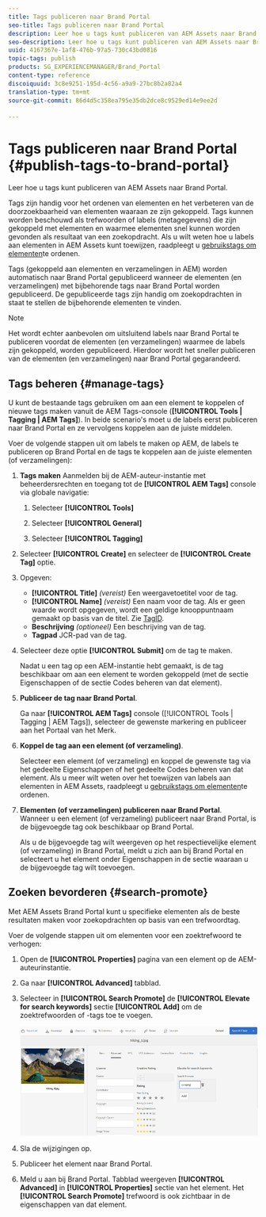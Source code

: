 ```yaml
---
title: Tags publiceren naar Brand Portal
seo-title: Tags publiceren naar Brand Portal
description: Leer hoe u tags kunt publiceren van AEM Assets naar Brand Portal.
seo-description: Leer hoe u tags kunt publiceren van AEM Assets naar Brand Portal.
uuid: 4167367e-1af8-476b-97a5-730c43bd0816
topic-tags: publish
products: SG_EXPERIENCEMANAGER/Brand_Portal
content-type: reference
discoiquuid: 3c8e9251-195d-4c56-a9a9-27bc8b2a82a4
translation-type: tm+mt
source-git-commit: 86d4d5c358ea795e35db2dce8c9529ed14e9ee2d

---
```



# Tags publiceren naar Brand Portal {#publish-tags-to-brand-portal}

Leer hoe u tags kunt publiceren van AEM Assets naar Brand Portal.

Tags zijn handig voor het ordenen van elementen en het verbeteren van de doorzoekbaarheid van elementen waaraan ze zijn gekoppeld. Tags kunnen worden beschouwd als trefwoorden of labels (metagegevens) die zijn gekoppeld met elementen en waarmee elementen snel kunnen worden gevonden als resultaat van een zoekopdracht. Als u wilt weten hoe u labels aan elementen in AEM Assets kunt toewijzen, raadpleegt u [gebruikstags om elementen](https://helpx.adobe.com/experience-manager/6-5/assets/using/organize-assets.html#Usetagstoorganizeassets)te ordenen.

Tags (gekoppeld aan elementen en verzamelingen in AEM) worden automatisch naar Brand Portal gepubliceerd wanneer de elementen (en verzamelingen) met bijbehorende tags naar Brand Portal worden gepubliceerd. De gepubliceerde tags zijn handig om zoekopdrachten in staat te stellen de bijbehorende elementen te vinden.

>[!NOTE]
>
>Het wordt echter aanbevolen om uitsluitend labels naar Brand Portal te publiceren voordat de elementen (en verzamelingen) waarmee de labels zijn gekoppeld, worden gepubliceerd. Hierdoor wordt het sneller publiceren van de elementen (en verzamelingen) naar Brand Portal gegarandeerd.

## Tags beheren {#manage-tags}

U kunt de bestaande tags gebruiken om aan een element te koppelen of nieuwe tags maken vanuit de AEM Tags-console (**[!UICONTROL Tools | Tagging | AEM Tags]**). In beide scenario&#39;s moet u de labels eerst publiceren naar Brand Portal en ze vervolgens koppelen aan de juiste middelen.

Voer de volgende stappen uit om labels te maken op AEM, de labels te publiceren op Brand Portal en de tags te koppelen aan de juiste elementen (of verzamelingen):

1. **Tags maken** Aanmelden bij de AEM-auteur-instantie met beheerdersrechten en toegang tot de **[!UICONTROL AEM Tags]** console via globale navigatie:

   1. Selecteer **[!UICONTROL Tools]**

   1. Selecteer **[!UICONTROL General]**

   1. Selecteer **[!UICONTROL Tagging]**

1. Selecteer **[!UICONTROL Create]** en selecteer de **[!UICONTROL Create Tag]** optie.
1. Opgeven:

   * **[!UICONTROL Title]**
      *(vereist)* Een weergavetoetitel voor de tag.
   * **[!UICONTROL Name]**
      *(vereist)* Een naam voor de tag. Als er geen waarde wordt opgegeven, wordt een geldige knooppuntnaam gemaakt op basis van de titel. Zie [TagID](https://helpx.adobe.com/experience-manager/6-5/sites/developing/using/framework.html#TagID).
   * **Beschrijving**
      *(optioneel)* Een beschrijving van de tag.
   * **Tagpad** JCR-pad van de tag.

1. Selecteer deze optie **[!UICONTROL Submit]** om de tag te maken.

   Nadat u een tag op een AEM-instantie hebt gemaakt, is de tag beschikbaar om aan een element te worden gekoppeld (met de sectie Eigenschappen of de sectie Codes beheren van dat element).

1. **Publiceer de tag naar Brand Portal**.

   Ga naar **[!UICONTROL AEM Tags]** console ([!UICONTROL Tools | Tagging | AEM Tags]), selecteer de gewenste markering en publiceer aan het Portaal van het Merk.

1. **Koppel de tag aan een element (of verzameling)**.

   Selecteer een element (of verzameling) en koppel de gewenste tag via het gedeelte Eigenschappen of het gedeelte Codes beheren van dat element. Als u meer wilt weten over het toewijzen van labels aan elementen in AEM Assets, raadpleegt u [gebruikstags om elementen](https://helpx.adobe.com/experience-manager/6-5/assets/using/organize-assets.html#Usetagstoorganizeassets)te ordenen.

1. **Elementen (of verzamelingen) publiceren naar Brand Portal**.\
   Wanneer u een element (of verzameling) publiceert naar Brand Portal, is de bijgevoegde tag ook beschikbaar op Brand Portal.

   Als u de bijgevoegde tag wilt weergeven op het respectievelijke element (of verzameling) in Brand Portal, meldt u zich aan bij Brand Portal en selecteert u het element onder Eigenschappen in de sectie waaraan u de bijgevoegde tag wilt toevoegen.

## Zoeken bevorderen {#search-promote}

Met AEM Assets Brand Portal kunt u specifieke elementen als de beste resultaten maken voor zoekopdrachten op basis van een trefwoordtag.

Voer de volgende stappen uit om elementen voor een zoektrefwoord te verhogen:

1. Open de **[!UICONTROL Properties]** pagina van een element op de AEM-auteurinstantie.
1. Ga naar **[!UICONTROL Advanced]** tabblad.
1. Selecteer in **[!UICONTROL Search Promote]** de **[!UICONTROL Elevate for search keywords]** sectie **[!UICONTROL Add]** om de zoektrefwoorden of -tags toe te voegen.

   ![](assets/search-promote.png)

1. Sla de wijzigingen op.
1. Publiceer het element naar Brand Portal.
1. Meld u aan bij Brand Portal. Tabblad weergeven **[!UICONTROL Advanced]** in **[!UICONTROL Properties]** sectie van het element.
Het **[!UICONTROL Search Promote]** trefwoord is ook zichtbaar in de eigenschappen van dat element.
